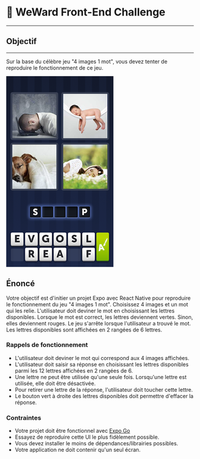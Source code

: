 # 🚀 WeWard Front-End Challenge

---

## Objectif

---

Sur la base du célèbre jeu "4 images 1 mot", vous devez tenter de reproduire le fonctionnement de ce jeu.

![4-images-1-mot.png](images/4-images-1-mot.png)


## Énoncé

Votre objectif est d'initier un projet Expo avec React Native pour reproduire le fonctionnement du jeu "4 images 1 mot".
Choisissez 4 images et un mot qui les relie. L'utilisateur doit deviner le mot en choisissant les lettres disponibles.
Lorsque le mot est correct, les lettres deviennent vertes. Sinon, elles deviennent rouges.
Le jeu s'arrête lorsque l'utilisateur a trouvé le mot.
Les lettres disponibles sont affichées en 2 rangées de 6 lettres.


### Rappels de fonctionnement
* L'utilisateur doit deviner le mot qui correspond aux 4 images affichées.
* L'utilisateur doit saisir sa réponse en choisissant les lettres disponibles parmi les 12 lettres affichées en 2 rangées de 6.
* Une lettre ne peut être utilisée qu'une seule fois. Lorsqu'une lettre est utilisée, elle doit être désactivée.
* Pour retirer une lettre de la réponse, l'utilisateur doit toucher cette lettre.
* Le bouton vert à droite des lettres disponibles doit permettre d'effacer la réponse.

### Contraintes
* Votre projet doit être fonctionnel avec [Expo Go](https://expo.dev/go)
* Essayez de reproduire cette UI le plus fidèlement possible.
* Vous devez installer le moins de dépendances/librairies possibles.
* Votre application ne doit contenir qu'un seul écran.
